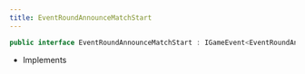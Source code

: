 ```yaml
---
title: EventRoundAnnounceMatchStart
---
```


```csharp
public interface EventRoundAnnounceMatchStart : IGameEvent<EventRoundAnnounceMatchStart>
```

- Implements

